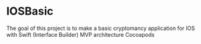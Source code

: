 # IOSBasic

The goal of this project is to make a basic cryptomancy application for IOS with Swift (Interface Builder)
MVP architecture
Cocoapods
